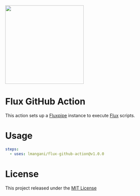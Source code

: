 # <img src="https://user-images.githubusercontent.com/1423657/162720189-976cc0cc-7511-4278-a942-9c4e7cc9148a.png" width=250 />

# Flux GitHub Action

This action sets up a [Fluxpipe](https://github.com/metrico/fluXpipe) instance to execute [Flux](https://github.com/influxdata/flux) scripts.

# Usage

```yaml
steps:
  - uses: lmangani/flux-github-action@v1.0.0
```

# License

This project released under the [MIT License](LICENSE)
